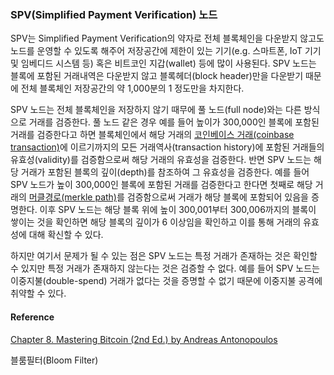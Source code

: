 ### SPV\(Simplified Payment Verification\) 노드

SPV는 Simplified Payment Verification의 약자로 전체 블록체인을 다운받지 않고도 노드를 운영할 수 있도록 해주어 저장공간에 제한이 있는 기기\(e.g. 스마트폰, IoT 기기 및 임베디드 시스템 등\) 혹은 비트코인 지갑\(wallet\) 등에 많이 사용된다. SPV 노드는 블록에 포함된 거래내역은 다운받지 않고 블록헤더\(block header\)만을 다운받기 때문에 전체 블록체인 저장공간의 약 1,000분의 1 정도만을 차지한다.

SPV 노드는 전체 블록체인을 저장하지 않기 때무에 풀 노드\(full node\)와는 다른 방식으로 거래를 검증한다. 풀 노드 같은 경우 예를 들어 높이가 300,000인 블록에 포함된 거래를 검증한다고 하면 블록체인에서 해당 거래의  [코인베이스 거래\(coinbase transaction\)](https://bitcoin.org/en/glossary/coinbase-transaction)에 이르기까지의 모든 거래역사\(transaction history\)에 포함된 거래들의 유효성\(validity\)를 검증함으로써 해당 거래의 유효성을 검증한다. 반면 SPV 노드는 해당 거래가 포함된 블록의 깊이\(depth\)를 참조하여 그 유효성을 검증한다. 예를 들어 SPV 노드가 높이 300,000인 블록에 포함된 거래를 검증한다고 한다면 첫째로 해당 거래의 [머클경로\(merkle path\)](https://bitcoin.stackexchange.com/questions/10479/what-is-the-merkle-root)를 검증함으로써 거래가 해당 블록에 포함되어 있음을 증명한다. 이후 SPV 노드는 해당 블록 위에 높이 300,001부터 300,006까지의 블록이 쌓이는 것을 확인하면 해당 블록의 깊이가 6 이상임을 확인하고 이를 통해 거래의 유효성에 대해 확신할 수 있다.

하지만 여기서 문제가 될 수 있는 점은 SPV 노드는 특정 거래가 존재하는 것은 확인할 수 있지만 특정 거래가 존재하지 않는다는 것은 검증할 수 없다. 예를 들어 SPV 노드는 이중지불\(double-spend\) 거래가 없다는 것을 증명할 수 없기 때문에 이중지불 공격에 취약할 수 있다. 

#### Reference

[Chapter 8. Mastering Bitcoin \(2nd Ed.\) by Andreas Antonopoulos](https://github.com/bitcoinbook/bitcoinbook/blob/second_edition/ch08.asciidoc)



블룸필터\(Bloom Filter\)

